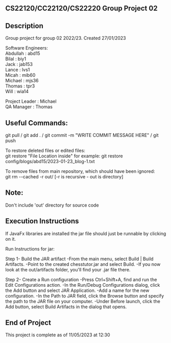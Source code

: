 ## CS22120/CC22120/CS22220 Group Project 02

## Description
Group project for group 02 2022/23. Created 27/01/2023

Software Engineers:  
Abdullah : abd15  
Bilal : biy1  
Jack : jab153  
Lance : lvs1  
Micah : mib60  
Michael : mjs36  
Thomas : tpr3  
Will : wia14  

Project Leader : Michael  
QA Manager : Thomas  

## Useful Commands:

git pull / git add . / git commit -m "WRITE COMMIT MESSAGE HERE" / git push

To restore deleted files or edited files:  
git restore "File Location inside" for example: git restore config/blogs/abd15/2023-01-23_blog-1.txt

To remove files from main repository, which should have been ignored:  
git rm --cached -r out/   [-r is recursive - out is directory]

## Note:

Don't include 'out' directory for source code

## Execution Instructions

If JavaFx libraries are installed the jar file should just be runnable by clicking on it.

Run Instructions for jar:

Step 1- Build the JAR artifact
-From the main menu, select Build | Build Artifacts.
-Point to the created chesstutor.jar and select Build.
-If you now look at the out/artifacts folder, you'll find your .jar file there.

Step 2- Create a Run configuration
-Press Ctrl+Shift+A, find and run the Edit Configurations action.
-In the Run/Debug Configurations dialog, click the Add button and select JAR Application.
-Add a name for the new configuration.
-In the Path to JAR field, click the Browse button and specify the path to the JAR file on your computer.
-Under Before launch, click the Add button, select Build Artifacts in the dialog that opens.

## End of Project

This project is complete as of 11/05/2023 at 12:30
